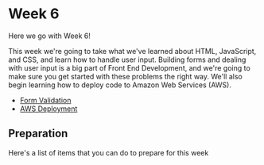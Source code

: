 # Week 6

Here we go with Week 6!

This week we're going to take what we've learned about HTML, JavaScript, and CSS, and learn how to handle user input. Building forms and dealing with user input is a big part of Front End Development, and we're going to make sure you get started with these problems the right way. We'll also begin learning how to deploy code to Amazon Web Services (AWS).

- [Form Validation](https://learn.digitalcrafts.com/flex/lessons/handling-user-input/form-validation/)
- [AWS Deployment](https://learn.digitalcrafts.com/flex/lessons/handling-user-input/aws-deployment/)


## Preparation

Here's a list of items that you can do to prepare for this week

